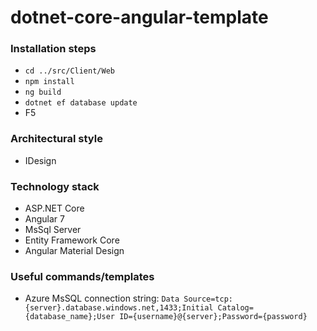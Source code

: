 # dotnet-core-angular-template

### Installation steps
 * `cd ../src/Client/Web`
 * `npm install`
 * `ng build`
 * `dotnet ef database update`
 * F5

### Architectural style
 * IDesign

### Technology stack
 * ASP.NET Core
 * Angular 7
 * MsSql Server
 * Entity Framework Core
 * Angular Material Design
 
 
 ### Useful commands/templates
  * Azure MsSQL connection string: `Data Source=tcp:{server}.database.windows.net,1433;Initial Catalog={database_name};User ID={username}@{server};Password={password}`

